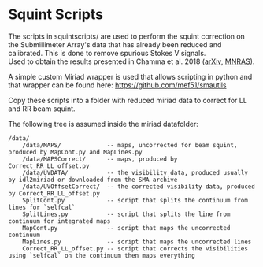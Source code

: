 Squint Scripts
========

The scripts in squintscripts/ are used to perform the squint correction on the Submillimeter Array's data that has already been reduced and calibrated. This is done to remove spurious Stokes V signals.    
Used to obtain the results presented in Chamma et al. 2018 ([arXiv](https://arxiv.org/abs/1808.00211), [MNRAS](https://academic.oup.com/mnras/article/480/3/3123/5064241)).

A simple custom Miriad wrapper is used that allows scripting in python and that wrapper can be found here:
https://github.com/mef51/smautils

Copy these scripts into a folder with reduced miriad data to correct for LL and RR beam squint.

The following tree is assumed inside the miriad datafolder:
```
/data/
	/data/MAPS/             -- maps, uncorrected for beam squint, produced by MapCont.py and MapLines.py
	/data/MAPSCorrect/      -- maps, produced by Correct_RR_LL_offset.py
	/data/UVDATA/           -- the visibility data, produced usually by idl2miriad or downloaded from the SMA archive
	/data/UVOffsetCorrect/  -- the corrected visibility data, produced by Correct_RR_LL_offset.py
	SplitCont.py            -- script that splits the continuum from lines for `selfcal`
	SplitLines.py           -- script that splits the line from continuum for integrated maps
	MapCont.py              -- script that maps the uncorrected continuum
	MapLines.py             -- script that maps the uncorrected lines
	Correct_RR_LL_offset.py -- script that corrects the visibilities using `selfcal` on the continuum then maps everything
```
